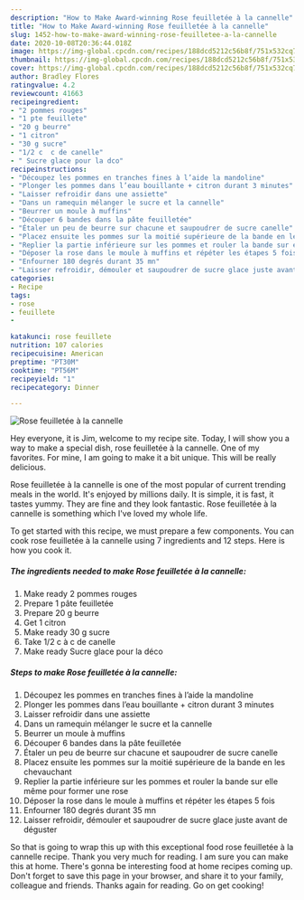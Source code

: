 ```yaml
---
description: "How to Make Award-winning Rose feuilletée à la cannelle"
title: "How to Make Award-winning Rose feuilletée à la cannelle"
slug: 1452-how-to-make-award-winning-rose-feuilletee-a-la-cannelle
date: 2020-10-08T20:36:44.018Z
image: https://img-global.cpcdn.com/recipes/188dcd5212c56b8f/751x532cq70/rose-feuilletee-a-la-cannelle-photo-principale-de-la-recette.jpg
thumbnail: https://img-global.cpcdn.com/recipes/188dcd5212c56b8f/751x532cq70/rose-feuilletee-a-la-cannelle-photo-principale-de-la-recette.jpg
cover: https://img-global.cpcdn.com/recipes/188dcd5212c56b8f/751x532cq70/rose-feuilletee-a-la-cannelle-photo-principale-de-la-recette.jpg
author: Bradley Flores
ratingvalue: 4.2
reviewcount: 41663
recipeingredient:
- "2 pommes rouges"
- "1 pte feuillete"
- "20 g beurre"
- "1 citron"
- "30 g sucre"
- "1/2 c  c de canelle"
- " Sucre glace pour la dco"
recipeinstructions:
- "Découpez les pommes en tranches fines à l’aide la mandoline"
- "Plonger les pommes dans l’eau bouillante + citron durant 3 minutes"
- "Laisser refroidir dans une assiette"
- "Dans un ramequin mélanger le sucre et la cannelle"
- "Beurrer un moule à muffins"
- "Découper 6 bandes dans la pâte feuilletée"
- "Étaler un peu de beurre sur chacune et saupoudrer de sucre canelle"
- "Placez ensuite les pommes sur la moitié supérieure de la bande en les chevauchant"
- "Replier la partie inférieure sur les pommes et rouler la bande sur elle même pour former une rose"
- "Déposer la rose dans le moule à muffins et répéter les étapes 5 fois"
- "Enfourner 180 degrés durant 35 mn"
- "Laisser refroidir, démouler et saupoudrer de sucre glace juste avant de déguster"
categories:
- Recipe
tags:
- rose
- feuillete
- 

katakunci: rose feuillete  
nutrition: 107 calories
recipecuisine: American
preptime: "PT30M"
cooktime: "PT56M"
recipeyield: "1"
recipecategory: Dinner

---
```



![Rose feuilletée à la cannelle](https://img-global.cpcdn.com/recipes/188dcd5212c56b8f/751x532cq70/rose-feuilletee-a-la-cannelle-photo-principale-de-la-recette.jpg)

Hey everyone, it is Jim, welcome to my recipe site. Today, I will show you a way to make a special dish, rose feuilletée à la cannelle. One of my favorites. For mine, I am going to make it a bit unique. This will be really delicious.

Rose feuilletée à la cannelle is one of the most popular of current trending meals in the world. It's enjoyed by millions daily. It is simple, it is fast, it tastes yummy. They are fine and they look fantastic. Rose feuilletée à la cannelle is something which I've loved my whole life.




To get started with this recipe, we must prepare a few components. You can cook rose feuilletée à la cannelle using 7 ingredients and 12 steps. Here is how you cook it.

<!--inarticleads1-->

##### The ingredients needed to make Rose feuilletée à la cannelle:

1. Make ready 2 pommes rouges
1. Prepare 1 pâte feuilletée
1. Prepare 20 g beurre
1. Get 1 citron
1. Make ready 30 g sucre
1. Take 1/2 c à c de canelle
1. Make ready  Sucre glace pour la déco




<!--inarticleads2-->

##### Steps to make Rose feuilletée à la cannelle:

1. Découpez les pommes en tranches fines à l’aide la mandoline
1. Plonger les pommes dans l’eau bouillante + citron durant 3 minutes
1. Laisser refroidir dans une assiette
1. Dans un ramequin mélanger le sucre et la cannelle
1. Beurrer un moule à muffins
1. Découper 6 bandes dans la pâte feuilletée
1. Étaler un peu de beurre sur chacune et saupoudrer de sucre canelle
1. Placez ensuite les pommes sur la moitié supérieure de la bande en les chevauchant
1. Replier la partie inférieure sur les pommes et rouler la bande sur elle même pour former une rose
1. Déposer la rose dans le moule à muffins et répéter les étapes 5 fois
1. Enfourner 180 degrés durant 35 mn
1. Laisser refroidir, démouler et saupoudrer de sucre glace juste avant de déguster




So that is going to wrap this up with this exceptional food rose feuilletée à la cannelle recipe. Thank you very much for reading. I am sure you can make this at home. There's gonna be interesting food at home recipes coming up. Don't forget to save this page in your browser, and share it to your family, colleague and friends. Thanks again for reading. Go on get cooking!
